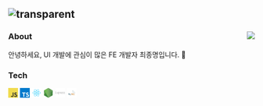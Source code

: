 ## ![transparent](https://capsule-render.vercel.app/api?type=transparent&fontColor=339af0&text=ZMZHOI&height=200&fontSize=60)

<div align="left">
    <img align="right" src="https://github-readme-stats-sigma-five.vercel.app/api/top-langs/?username=zmzhoi&layout=compact&theme=dracula" />
    <h3>About</h3>
    <p>안녕하세요, UI 개발에 관심이 많은 FE 개발자 최종명입니다. 🤗</p>
    <h3>Tech</h3>
    <code><img height="20" alt="javascript" src="https://raw.githubusercontent.com/github/explore/80688e429a7d4ef2fca1e82350fe8e3517d3494d/topics/javascript/javascript.png"></code>
<code><img height="20" alt="typescript" src="https://raw.githubusercontent.com/github/explore/80688e429a7d4ef2fca1e82350fe8e3517d3494d/topics/typescript/typescript.png"></code>
<code><img height="20" alt="react" src="https://raw.githubusercontent.com/github/explore/80688e429a7d4ef2fca1e82350fe8e3517d3494d/topics/react/react.png"></code>
<code><img height="20" alt="nodejs" src="https://raw.githubusercontent.com/github/explore/80688e429a7d4ef2fca1e82350fe8e3517d3494d/topics/nodejs/nodejs.png"></code>
<code><img height="20" alt="express" src="https://raw.githubusercontent.com/github/explore/80688e429a7d4ef2fca1e82350fe8e3517d3494d/topics/express/express.png"></code>
<code><img height="20" alt="mysql" src="https://raw.githubusercontent.com/github/explore/80688e429a7d4ef2fca1e82350fe8e3517d3494d/topics/mysql/mysql.png"></code>
</div>


